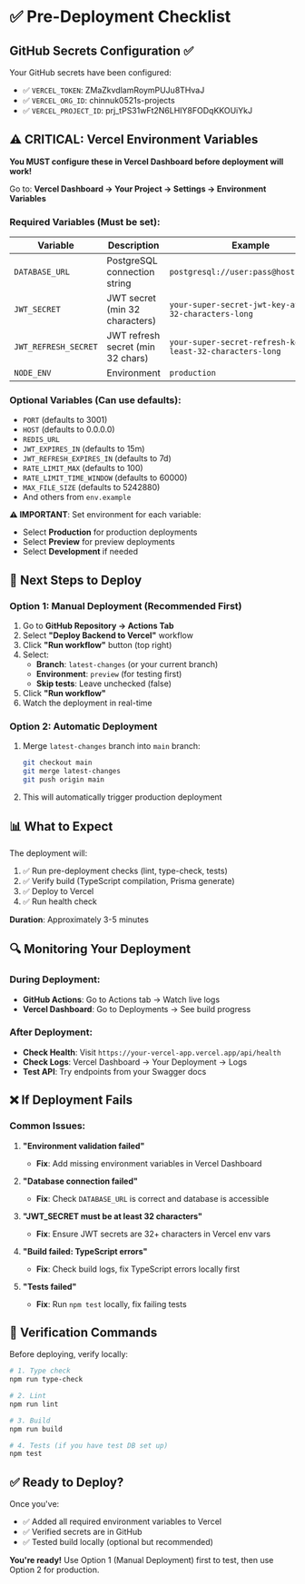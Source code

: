 # ✅ Pre-Deployment Checklist

## GitHub Secrets Configuration ✅

Your GitHub secrets have been configured:
- ✅ `VERCEL_TOKEN`: ZMaZkvdlamRoymPUJu8THvaJ
- ✅ `VERCEL_ORG_ID`: chinnuk0521s-projects  
- ✅ `VERCEL_PROJECT_ID`: prj_tPS31wFt2N6LHIY8FODqKKOUiYkJ

## ⚠️ CRITICAL: Vercel Environment Variables

**You MUST configure these in Vercel Dashboard before deployment will work!**

Go to: **Vercel Dashboard → Your Project → Settings → Environment Variables**

### Required Variables (Must be set):

| Variable | Description | Example |
|----------|-------------|---------|
| `DATABASE_URL` | PostgreSQL connection string | `postgresql://user:pass@host:5432/db` |
| `JWT_SECRET` | JWT secret (min 32 characters) | `your-super-secret-jwt-key-at-least-32-characters-long` |
| `JWT_REFRESH_SECRET` | JWT refresh secret (min 32 chars) | `your-super-secret-refresh-key-at-least-32-characters-long` |
| `NODE_ENV` | Environment | `production` |

### Optional Variables (Can use defaults):

- `PORT` (defaults to 3001)
- `HOST` (defaults to 0.0.0.0)
- `REDIS_URL`
- `JWT_EXPIRES_IN` (defaults to 15m)
- `JWT_REFRESH_EXPIRES_IN` (defaults to 7d)
- `RATE_LIMIT_MAX` (defaults to 100)
- `RATE_LIMIT_TIME_WINDOW` (defaults to 60000)
- `MAX_FILE_SIZE` (defaults to 5242880)
- And others from `env.example`

**⚠️ IMPORTANT**: Set environment for each variable:
- Select **Production** for production deployments
- Select **Preview** for preview deployments  
- Select **Development** if needed

## 🚀 Next Steps to Deploy

### Option 1: Manual Deployment (Recommended First)

1. Go to **GitHub Repository → Actions Tab**
2. Select **"Deploy Backend to Vercel"** workflow
3. Click **"Run workflow"** button (top right)
4. Select:
   - **Branch**: `latest-changes` (or your current branch)
   - **Environment**: `preview` (for testing first)
   - **Skip tests**: Leave unchecked (false)
5. Click **"Run workflow"**
6. Watch the deployment in real-time

### Option 2: Automatic Deployment

1. Merge `latest-changes` branch into `main` branch:
   ```bash
   git checkout main
   git merge latest-changes
   git push origin main
   ```
2. This will automatically trigger production deployment

## 📊 What to Expect

The deployment will:

1. ✅ Run pre-deployment checks (lint, type-check, tests)
2. ✅ Verify build (TypeScript compilation, Prisma generate)
3. ✅ Deploy to Vercel
4. ✅ Run health check

**Duration**: Approximately 3-5 minutes

## 🔍 Monitoring Your Deployment

### During Deployment:
- **GitHub Actions**: Go to Actions tab → Watch live logs
- **Vercel Dashboard**: Go to Deployments → See build progress

### After Deployment:
- **Check Health**: Visit `https://your-vercel-app.vercel.app/api/health`
- **Check Logs**: Vercel Dashboard → Your Deployment → Logs
- **Test API**: Try endpoints from your Swagger docs

## ❌ If Deployment Fails

### Common Issues:

1. **"Environment validation failed"**
   - **Fix**: Add missing environment variables in Vercel Dashboard

2. **"Database connection failed"**
   - **Fix**: Check `DATABASE_URL` is correct and database is accessible

3. **"JWT_SECRET must be at least 32 characters"**
   - **Fix**: Ensure JWT secrets are 32+ characters in Vercel env vars

4. **"Build failed: TypeScript errors"**
   - **Fix**: Check build logs, fix TypeScript errors locally first

5. **"Tests failed"**
   - **Fix**: Run `npm test` locally, fix failing tests

## 📝 Verification Commands

Before deploying, verify locally:

```bash
# 1. Type check
npm run type-check

# 2. Lint
npm run lint

# 3. Build
npm run build

# 4. Tests (if you have test DB set up)
npm test
```

## ✅ Ready to Deploy?

Once you've:
- ✅ Added all required environment variables to Vercel
- ✅ Verified secrets are in GitHub
- ✅ Tested build locally (optional but recommended)

**You're ready!** Use Option 1 (Manual Deployment) first to test, then use Option 2 for production.

